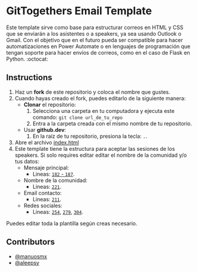 # GitTogethers Email Template
Este template sirve como base para estructurar correos en HTML y CSS que se enviarán a los asistentes o a speakers, ya sea usando Outlook o Gmail. Con el objetivo que en el futuro pueda ser compatible para hacer automatizaciones en Power Automate o en lenguajes de programación que tengan soporte para hacer envíos de correos, como en el caso de Flask en Python. :octocat:

## Instructions
1. Haz un **fork** de este repositorio y coloca el nombre que gustes.
2. Cuando hayas creado el fork, puedes editarlo de la siguiente manera:
   - **Clonar** el repositorio:
     1. Selecciona una carpeta en tu computadora y ejecuta este comando: `git clone url_de_tu_repo`
     2. Entra a la carpeta creada con el mismo nombre de tu repositorio.
   - Usar **github.dev**:
     1. En la raíz de tu repositorio, presiona la tecla:  `.`.
3. Abre el archivo [index.html](./index.html)
4. Este template tiene la estructura para aceptar las sesiones de los speakers. Si solo requires editar editar el nombre de la comunidad y/o tus datos:
   - Mensaje principal:
     - Lineas: [`182` - `187`](https://github.com/ManuOSMx/GitTogether-cdmx-email-template/blob/main/index.html#L182-L187).
   - Nombre de la comunidad:
     - Lineas: [`221`](https://github.com/ManuOSMx/GitTogether-cdmx-email-template/blob/main/index.html#L221).
   - Email contacto:
     - Lineas: [`211`](https://github.com/ManuOSMx/GitTogether-cdmx-email-template/blob/main/index.html#L211).
   - Redes sociales: 
     - Lineas: [`254`](https://github.com/ManuOSMx/GitTogether-cdmx-email-template/blob/main/index.html#L254), [`279`](https://github.com/ManuOSMx/GitTogether-cdmx-email-template/blob/main/index.html#L279), [`304`](https://github.com/ManuOSMx/GitTogether-cdmx-email-template/blob/main/index.html#L304).

Puedes editar toda la plantilla según creas necesario.

## Contributors
- [@manuosmx](https://github.com/manuosmx)
- [@aleepsy](https://github.com/aleepsy)
